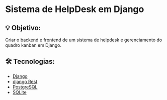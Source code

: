 # Sistema de HelpDesk em Django

## 💡 Objetivo:

Criar o backend e frontend de um sistema de helpdesk e gerenciamento do quadro kanban em Django.

## 🛠 Tecnologias:

- [Django](https://www.djangoproject.com/)
- [django Rest](https://www.django-rest-framework.org/)
- [PostgreSQL](https://www.postgresql.org/)
- [SQLite](https://www.sqlite.org/index.html)
